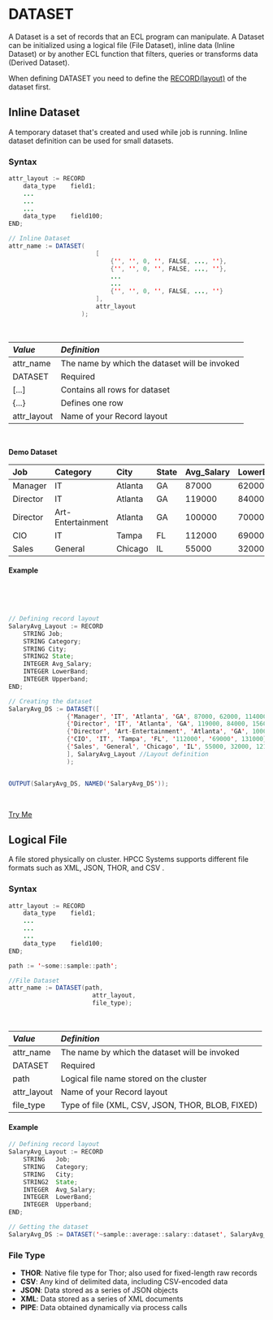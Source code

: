 # DATASET

A Dataset is a set of records that an ECL program can manipulate. A Dataset can be initialized using a logical file (File Dataset), inline data (Inline Dataset) or by another ECL function that filters, queries or transforms data (Derived Dataset).

When defining DATASET you need to define the [RECORD(layout)](./record.md) of the dataset first. 

## Inline Dataset

A temporary dataset that's created and used while job is running. Inline dataset definition can be used for small datasets.

### Syntax

```java
attr_layout := RECORD
    data_type    field1;
    ...
    ...
    ...
    data_type    field100;
END;

// Inline Dataset
attr_name := DATASET(
                        [ 
                            {'', '', 0, '', FALSE, ..., ''}, 
                            {'', '', 0, '', FALSE, ..., ''},
                            ...
                            ...
                            {'', '', 0, '', FALSE, ..., ''}
                        ],
                        attr_layout
                    );
```

<br> 

|*Value*|*Definition*|
|:----|:---------|
attr_name   | The name by which the dataset will be invoked
DATASET     | Required
[...]       | Contains all rows for dataset
{...}       | Defines one row
attr_layout | Name of your Record layout

<br>

**Demo Dataset**

|Job|Category|City|State|Avg_Salary|LowerBand|Upperband|
|:--|:--|:--|:--|:--|:--|:--|
Manager|IT|Atlanta|GA|87000|62000|114000
Director|IT|Atlanta|GA|119000|84000|156000
Director|Art-Entertainment|Atlanta|GA|100000|70000|133000
CIO|IT|Tampa|FL|112000|69000|131000
Sales|General|Chicago|IL|55000|32000|121000


#### Example

<br>
<pre id="">

``` java
// Defining record layout
SalaryAvg_Layout := RECORD
    STRING Job;
    STRING Category;
    STRING City;
    STRING2	State;
    INTEGER	Avg_Salary;
    INTEGER	LowerBand;
    INTEGER	Upperband;
END;

// Creating the dataset
SalaryAvg_DS := DATASET([
                {'Manager', 'IT', 'Atlanta', 'GA', 87000, 62000, 114000},
                {'Director', 'IT', 'Atlanta', 'GA', 119000, 84000, 156000},
                {'Director', 'Art-Entertainment', 'Atlanta', 'GA', 100000, 70000, 133000},
                {'CIO', 'IT', 'Tampa', 'FL', '112000', '69000', 131000},
                {'Sales', 'General', 'Chicago', 'IL', 55000, 32000, 121000}
                ], SalaryAvg_Layout //Layout definition
                );


OUTPUT(SalaryAvg_DS, NAMED('SalaryAvg_DS'));


```
</pre>

<a class="trybutton" href="javascript:OpenECLEditor([''])"> Try Me </a>



## Logical File

A file stored physically on cluster. HPCC Systems supports different file formats such as XML, JSON, THOR, and CSV . 

### Syntax

```java
attr_layout := RECORD
    data_type    field1;
    ...
    ...
    ...
    data_type    field100;
END;

path := '~some::sample::path';

//File Dataset
attr_name := DATASET(path,
                       attr_layout,
                       file_type);
```

<br>

|*Value*|*Definition*|
|:----|:---------|
attr_name   | The name by which the dataset will be invoked
DATASET     | Required
path        | Logical file name stored on the cluster
attr_layout | Name of your Record layout
file_type   | Type of file (XML, CSV, JSON, THOR, BLOB, FIXED)


#### Example

``` java
// Defining record layout
SalaryAvg_Layout := RECORD
    STRING   Job;
    STRING   Category;
    STRING   City;
    STRING2  State;
    INTEGER  Avg_Salary;
    INTEGER  LowerBand;
    INTEGER  Upperband;
END;

// Getting the dataset
SalaryAvg_DS := DATASET('~sample::average::salary::dataset', SalaryAvg_Layout, THOR);

```


### File Type

- **THOR**: Native file type for Thor; also used for fixed-length raw records
- **CSV**:  Any kind of delimited data, including CSV-encoded data
- **JSON**: Data stored as a series of JSON objects
- **XML**:  Data stored as a series of XML documents
- **PIPE**: Data obtained dynamically via process calls

